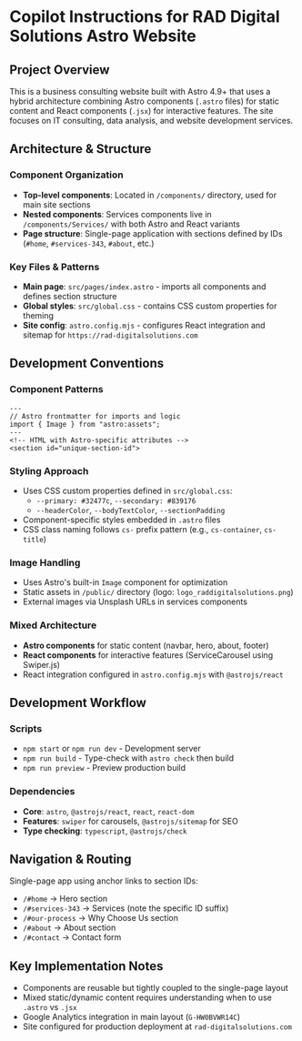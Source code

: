 # Copilot Instructions for RAD Digital Solutions Astro Website

## Project Overview
This is a business consulting website built with Astro 4.9+ that uses a hybrid architecture combining Astro components (`.astro` files) for static content and React components (`.jsx`) for interactive features. The site focuses on IT consulting, data analysis, and website development services.

## Architecture & Structure

### Component Organization
- **Top-level components**: Located in `/components/` directory, used for main site sections
- **Nested components**: Services components live in `/components/Services/` with both Astro and React variants
- **Page structure**: Single-page application with sections defined by IDs (`#home`, `#services-343`, `#about`, etc.)

### Key Files & Patterns
- **Main page**: `src/pages/index.astro` - imports all components and defines section structure
- **Global styles**: `src/global.css` - contains CSS custom properties for theming
- **Site config**: `astro.config.mjs` - configures React integration and sitemap for `https://rad-digitalsolutions.com`

## Development Conventions

### Component Patterns
```astro
---
// Astro frontmatter for imports and logic
import { Image } from "astro:assets";
---
<!-- HTML with Astro-specific attributes -->
<section id="unique-section-id">
```

### Styling Approach
- Uses CSS custom properties defined in `src/global.css`:
  - `--primary: #32477c`, `--secondary: #839176`
  - `--headerColor`, `--bodyTextColor`, `--sectionPadding`
- Component-specific styles embedded in `.astro` files
- CSS class naming follows `cs-` prefix pattern (e.g., `cs-container`, `cs-title`)

### Image Handling
- Uses Astro's built-in `Image` component for optimization
- Static assets in `/public/` directory (logo: `logo_raddigitalsolutions.png`)
- External images via Unsplash URLs in services components

### Mixed Architecture
- **Astro components** for static content (navbar, hero, about, footer)
- **React components** for interactive features (ServiceCarousel using Swiper.js)
- React integration configured in `astro.config.mjs` with `@astrojs/react`

## Development Workflow

### Scripts
- `npm start` or `npm run dev` - Development server
- `npm run build` - Type-check with `astro check` then build
- `npm run preview` - Preview production build

### Dependencies
- **Core**: `astro`, `@astrojs/react`, `react`, `react-dom`
- **Features**: `swiper` for carousels, `@astrojs/sitemap` for SEO
- **Type checking**: `typescript`, `@astrojs/check`

## Navigation & Routing
Single-page app using anchor links to section IDs:
- `/#home` → Hero section
- `/#services-343` → Services (note the specific ID suffix)
- `/#our-process` → Why Choose Us section
- `/#about` → About section
- `/#contact` → Contact form

## Key Implementation Notes
- Components are reusable but tightly coupled to the single-page layout
- Mixed static/dynamic content requires understanding when to use `.astro` vs `.jsx`
- Google Analytics integration in main layout (`G-HW0BVWR14C`)
- Site configured for production deployment at `rad-digitalsolutions.com`